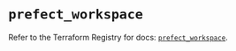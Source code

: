 # `prefect_workspace`

Refer to the Terraform Registry for docs: [`prefect_workspace`](https://registry.terraform.io/providers/prefecthq/prefect/2.89.0/docs/resources/workspace).
